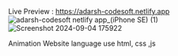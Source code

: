 Live Preview : https://adarsh-codesoft.netlify.app
![adarsh-codesoft netlify app_(iPhone SE) (1)](https://github.com/user-attachments/assets/d8c9a106-8a31-4683-8cb6-9f29418ecafd)
![Screenshot 2024-09-04 175922](https://github.com/user-attachments/assets/0e9712ba-0e51-4dcc-8602-2814833e205b)

Animation Website   language use  html, css ,js 
